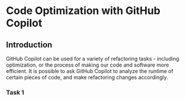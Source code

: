 # Code Optimization with GitHub Copilot

## Introduction

GitHub Copilot can be used for a variety of refactoring tasks - including optimization, or the process of making our code and software more efficient. It is possible to ask GitHub Copilot to analyze the runtime of certain pieces of code, and make refactoring changes accordingly.

### Task 1